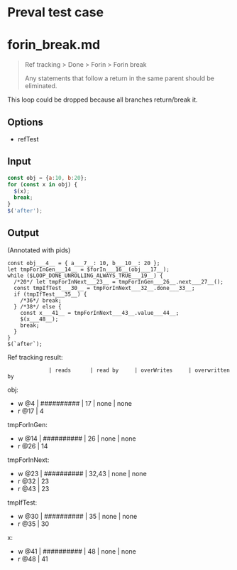 # Preval test case

# forin_break.md

> Ref tracking > Done > Forin > Forin break
>
> Any statements that follow a return in the same parent should be eliminated.

This loop could be dropped because all branches return/break it.

## Options

- refTest

## Input

`````js filename=intro
const obj = {a:10, b:20};
for (const x in obj) {
  $(x);
  break;
}
$('after');
`````

## Output

(Annotated with pids)

`````filename=intro
const obj___4__ = { a___7__: 10, b___10__: 20 };
let tmpForInGen___14__ = $forIn___16__(obj___17__);
while ($LOOP_DONE_UNROLLING_ALWAYS_TRUE___19__) {
  /*20*/ let tmpForInNext___23__ = tmpForInGen___26__.next___27__();
  const tmpIfTest___30__ = tmpForInNext___32__.done___33__;
  if (tmpIfTest___35__) {
    /*36*/ break;
  } /*38*/ else {
    const x___41__ = tmpForInNext___43__.value___44__;
    $(x___48__);
    break;
  }
}
$(`after`);
`````

Ref tracking result:

                 | reads      | read by     | overWrites     | overwritten by
obj:
  - w @4       | ########## | 17          | none           | none
  - r @17      | 4

tmpForInGen:
  - w @14       | ########## | 26          | none           | none
  - r @26       | 14

tmpForInNext:
  - w @23        | ########## | 32,43       | none           | none
  - r @32        | 23
  - r @43        | 23

tmpIfTest:
  - w @30        | ########## | 35          | none           | none
  - r @35        | 30

x:
  - w @41        | ########## | 48          | none           | none
  - r @48        | 41

